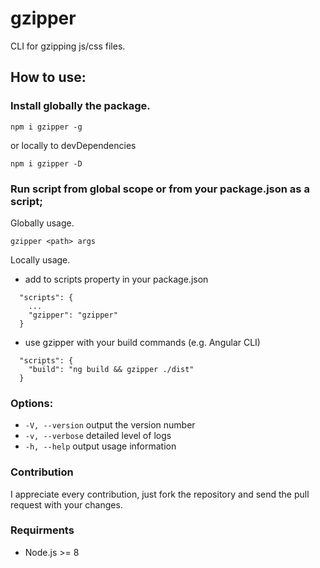 # gzipper

CLI for gzipping js/css files.

## How to use:

### Install globally the package.

`npm i gzipper -g`

or locally to devDependencies

`npm i gzipper -D`

### Run script from global scope or from your package.json as a script;

Globally usage.

`gzipper <path> args`

Locally usage.

- add to scripts property in your package.json

```
  "scripts": {
    ...
    "gzipper": "gzipper"
  }
```

- use gzipper with your build commands (e.g. Angular CLI)

```
  "scripts": {
    "build": "ng build && gzipper ./dist"
  }
```

### Options:

- `-V, --version` output the version number
- `-v, --verbose` detailed level of logs
- `-h, --help` output usage information

### Contribution

I appreciate every contribution, just fork the repository and send the pull request with your changes.

### Requirments

- Node.js >= 8
